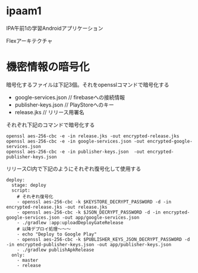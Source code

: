 # ipaam1
IPA午前1の学習Androidアプリケーション

Flexアーキテクチャ

# 機密情報の暗号化
暗号化するファイルは下記3個。それをopensslコマンドで暗号化する
- google-services.json // firebaseへの接続情報
- publisher-keys.json // PlayStoreへのキー
- release.jks // リリース用署名

それぞれ下記のコマンドで暗号化する
```
openssl aes-256-cbc -e -in release.jks -out encrypted-release.jks
openssl aes-256-cbc -e -in google-services.json -out encrypted-google-services.json
openssl aes-256-cbc -e -in publisher-keys.json  -out encrypted-publisher-keys.json
```

リリースCI内で下記のようにそれぞれ復号化して使用する
```
deploy:
  stage: deploy
  script:
    # それぞれ復号化
    - openssl aes-256-cbc -k $KEYSTORE_DECRYPT_PASSWORD -d -in encrypted-release.jks -out release.jks
    - openssl aes-256-cbc -k $JSON_DECRYPT_PASSWORD -d -in encrypted-google-services.json -out app/google-services.json
    - ./gradlew :app:uploadDeployGateRelease
    # 以降デプロイ処理～～～
    - echo "Deploy to Google Play"
    - openssl aes-256-cbc -k $PUBLISHER_KEYS_JSON_DECRYPT_PASSWORD -d -in encrypted-publisher-keys.json -out app/publisher-keys.json
    - ./gradlew publishApkRelease
  only:
    - master
    - release
```
